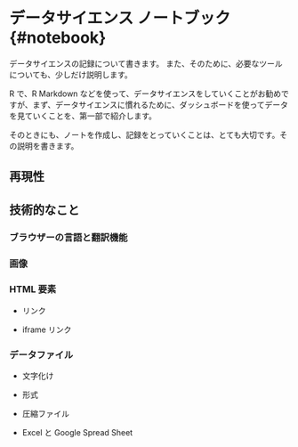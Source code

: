 # データサイエンス ノートブック {#notebook}

データサイエンスの記録について書きます。 また、そのために、必要なツールについても、少しだけ説明します。

R で、R Markdown などを使って、データサイエンスをしていくことがお勧めですが、まず、データサイエンスに慣れるために、ダッシュボードを使ってデータを見ていくことを、第一部で紹介します。

そのときにも、ノートを作成し、記録をとっていくことは、とても大切です。その説明を書きます。

## 再現性

## 技術的なこと

### ブラウザーの言語と翻訳機能

### 画像

### HTML 要素

-   リンク

-   iframe リンク

### データファイル

-   文字化け

-   形式

-   圧縮ファイル

-   Excel と Google Spread Sheet
